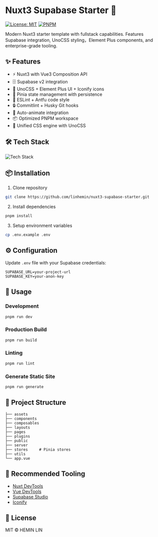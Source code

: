 # Nuxt3 Supabase Starter 🚀

[![License: MIT](https://img.shields.io/badge/License-MIT-blue.svg)](https://opensource.org/licenses/MIT)
[![PNPM](https://img.shields.io/badge/pnpm-8.9.0-%23F69220)](https://pnpm.io/)

Modern Nuxt3 starter template with fullstack capabilities. Features Supabase integration, UnoCSS styling，Element Plus components, and enterprise-grade tooling.

## ✨ Features

- ⚡ Nuxt3 with Vue3 Composition API
- 🗄️ Supabase v2 integration
- 🎨 UnoCSS + Element Plus UI + Iconify icons
- 🏪 Pinia state management with persistence
- 📐 ESLint + Antfu code style
- 🔒 Commitlint + Husky Git hooks
- 🧩 Auto-animate integration
- 📦 Optimized PNPM workspace
- 🌈 Unified CSS engine with UnoCSS

## 🛠️ Tech Stack

![Tech Stack](https://skillicons.dev/icons?i=nuxtjs,vue,supabase,postgres,js,git,unocss)

## 📦 Installation

1. Clone repository
```bash
git clone https://github.com/linhemin/nuxt3-supabase-starter.git
```

2. Install dependencies
```bash
pnpm install
```

3. Setup environment variables
```bash
cp .env.example .env
```

## ⚙️ Configuration

Update `.env` file with your Supabase credentials:
```env
SUPABASE_URL=your-project-url
SUPABASE_KEY=your-anon-key
```

## 🚀 Usage

### Development
```bash
pnpm run dev
```

### Production Build
```bash
pnpm run build
```

### Linting
```bash
pnpm run lint
```

### Generate Static Site
```bash
pnpm run generate
```

## 📂 Project Structure

```
├── assets
├── components
├── composables
├── layouts
├── pages
├── plugins
├── public
├── server
├── stores     # Pinia stores
├── utils
└── app.vue
```

## 🔧 Recommended Tooling

- [Nuxt DevTools](https://devtools.nuxtjs.org/)
- [Vue DevTools](https://devtools.vuejs.org/)
- [Supabase Studio](https://supabase.com/dashboard)
- [Iconify](https://icon-sets.iconify.design/)

## 📄 License

MIT © HEMIN LIN

